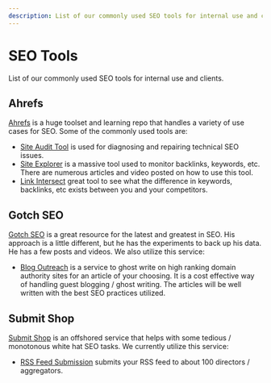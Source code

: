 ```yaml
---
description: List of our commonly used SEO tools for internal use and clients.
---
```


SEO Tools
=========

List of our commonly used SEO tools for internal use and clients.

Ahrefs
------

[Ahrefs](https://ahrefs.com) is a huge toolset and learning repo that handles a variety of use cases for SEO.  Some of the commonly used tools are:

* [Site Audit Tool](https://ahrefs.com/site-audit) is used for diagnosing and repairing technical SEO issues.
* [Site Explorer](https://ahrefs.com/site-explorer) is a massive tool used to monitor backlinks, keywords, etc.  There are numerous articles and video posted on how to use this tool.
* [Link Intersect](https://ahrefs.com/link-intersect) great tool to see what the difference in keywords, backlinks, etc exists between you and your competitors.

Gotch SEO
---------

[Gotch SEO](https://www.gotchseo.com/) is a great resource for the latest and greatest in SEO.  His approach is a little different, but he has the experiments to back up his data.  He has a few posts and videos.  We also utilize this service:

* [Blog Outreach](https://www.gotchseo.com/blogger-outreach-service/) is a service to ghost write on high ranking domain authority sites for an article of your choosing.  It is a cost effective way of handling guest blogging / ghost writing.  The articles will be well written with the best SEO practices utilized.

Submit Shop
-----------

[Submit Shop](http://www.submitshop.com/) is an offshored service that helps with some tedious / monotonous white hat SEO tasks.  We currently utilize this service:
* [RSS Feed Submission](http://www.submitshop.com/rss-feed-submission) submits your RSS feed to about 100 directors / aggregators.
